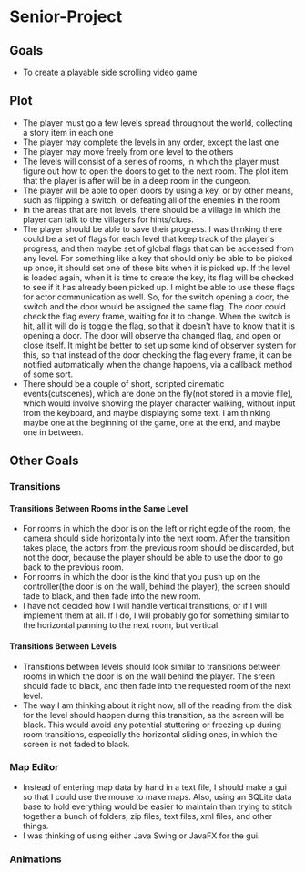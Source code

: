 # Senior-Project
## Goals
* To create a playable side scrolling video game

## Plot
* The player must go a few levels spread throughout the world, collecting a story item in each one
* The player may complete the levels in any order, except the last one
* The player may move freely from one level to the others
* The levels will consist of a series of rooms, in which the player must figure out how to open the doors to get to the next room. The plot item that the player is after will be in a deep room in the dungeon.
* The player will be able to open doors by using a key, or by other means, such as flipping a switch, or defeating all of the enemies in the room
* In the areas that are not levels, there should be a village in which the player can talk to the villagers for hints/clues.
* The player should be able to save their progress. I was thinking there could be a set of flags for each level that keep track of the player's progress, and then maybe set of global flags that can be accessed from any level. For something like a key that should only be able to be picked up once, it should set one of these bits when it is picked up. If the level is loaded again, when it is time to create the key, its flag will be checked to see if it has already been picked up. I might be able to use these flags for actor communication as well. So, for the switch opening a door, the switch and the door would be assigned the same flag. The door could check the flag every frame, waiting for it to change. When the switch is hit, all it will do is toggle the flag, so that it doesn't have to know that it is opening a door. The door will observe tha changed flag, and open or close itself. It might be better to set up some kind of observer system for this, so that instead of the door checking the flag every frame, it can be notified automatically when the change happens, via a callback method of some sort.
* There should be a couple of short, scripted cinematic events(cutscenes), which are done on the fly(not stored in a movie file), which would involve showing the player character walking, without input from the keyboard, and maybe displaying some text. I am thinking maybe one at the beginning of the game, one at the end, and maybe one in between.

## Other Goals
### Transitions
#### Transitions Between Rooms in the Same Level
* For rooms in which the door is on the left or right egde of the room, the camera should slide horizontally into the next room. After the transition takes place, the actors from the previous room should be discarded, but not the door, because the player should be able to use the door to go back to the previous room.
* For rooms in which the door is the kind that you push up on the controller(the door is on the wall, behind the player), the screen should fade to black, and then fade into the new room.
* I have not decided how I will handle vertical transitions, or if I will implement them at all. If I do, I will probably go for something similar to the horizontal panning to the next room, but vertical.
#### Transitions Between Levels
* Transitions between levels should look similar to transitions between rooms in which the door is on the wall behind the player. The sreen should fade to black, and then fade into the requested room of the next level.
* The way I am thinking about it right now, all of the reading from the disk for the level should happen durng this transition, as the screen will be black. This would avoid any potential stuttering or freezing up during room transitions, especially the horizontal sliding ones, in which the screen is not faded to black.
### Map Editor
* Instead of entering map data by hand in a text file, I should make a gui so that I could use the mouse to make maps. Also, using an SQLite data base to hold everything would be easier to maintain than trying to stitch together a bunch of folders, zip files, text files, xml files, and other things.
* I was thinking of using either Java Swing or JavaFX for the gui.
### Animations
